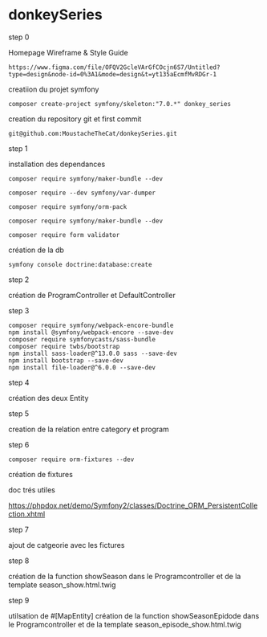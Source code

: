 # donkeySeries

step 0

Homepage Wireframe & Style Guide 

    https://www.figma.com/file/OFQV2GcleVArGfCOcjn6S7/Untitled?type=design&node-id=0%3A1&mode=design&t=yt135aEcmfMvRDGr-1

creatiion du projet symfony 

    composer create-project symfony/skeleton:"7.0.*" donkey_series

creation du repository git et first commit 

    git@github.com:MoustacheTheCat/donkeySeries.git

step 1

installation des dependances 

    composer require symfony/maker-bundle --dev

    composer require --dev symfony/var-dumper

    composer require symfony/orm-pack

    composer require symfony/maker-bundle --dev

    composer require form validator

création de la db

    symfony console doctrine:database:create

step 2

création de ProgramController et DefaultController

step 3

    composer require symfony/webpack-encore-bundle
    npm install @symfony/webpack-encore --save-dev
    composer require symfonycasts/sass-bundle
    composer require twbs/bootstrap
    npm install sass-loader@^13.0.0 sass --save-dev
    npm install bootstrap --save-dev
    npm install file-loader@^6.0.0 --save-dev

step 4 

création des deux Entity

step 5

creation de la relation entre category et program

step 6

    composer require orm-fixtures --dev

création de fixtures

doc trés utiles 

https://phpdox.net/demo/Symfony2/classes/Doctrine_ORM_PersistentCollection.xhtml


step 7

ajout de catgeorie avec les fictures

step 8

création de la function showSeason dans le Programcontroller et de la template season_show.html.twig

step 9 

utilsation de #[MapEntity]
création de la function showSeasonEpidode dans le Programcontroller et de la template season_episode_show.html.twig



